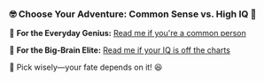 ### 🤓 Choose Your Adventure: Common Sense vs. High IQ 🤯  

🔹 **For the Everyday Genius:** [Read me if you're a common person](https://github.com/ashutoshroy02/Commerce-gpt/blob/main/R1.md)  

🔹 **For the Big-Brain Elite:** [Read me if your IQ is off the charts](https://github.com/ashutoshroy02/Commerce-gpt/blob/main/R2.md)  

🚀 Pick wisely—your fate depends on it! 😆
